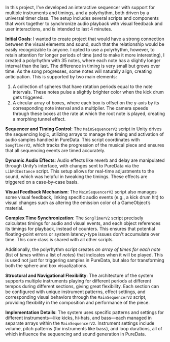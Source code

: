 In this project, I've developed an interactive sequencer with support for multiple instruments and timings, and a polyrhythm, both driven by a universal timer class. The setup includes several scripts and components that work together to synchronize audio playback with visual feedback and user interactions, and is intended to last 4 minutes.

**Initial Goals**: I wanted to create project that would have a strong connection between the visual elements and sound, such that the relationship would be easily recognizable to anyone. I opted to use a polyrhythm, however, to retain attention for longer periods of time (and to make it more interesting), I created a polyrhythm with 35 notes, where each note has a slightly longer interval than the last. The difference in timing is very small but grows over time. As the song progresses, some notes will naturally align, creating anticipation. This is supported by two main elements:

1. A collection of spheres that have rotation periods equal to the note intervals. These notes pulse a slightly brighter color when the kick drum gets triggered.
2. A circular array of boxes, where each box is offset on the y-axis by its corresponding note interval and a multiplier. The camera speeds through these boxes at the rate at which the root note is played, creating a morphing tunnel effect.

**Sequencer and Timing Control**: The `MainSequencerV2` script in Unity drives the sequencing logic, utilizing arrays to manage the timing and activation of audio samples handled in PureData. This script coordinates with `SongTimerV2`, which tracks the progression of the musical piece and ensures that all sequencing events are timed accurately.

**Dynamic Audio Effects**: Audio effects like reverb and delay are manipulated through Unity’s interface, with changes sent to PureData via the `LibPdInstance` script. This setup allows for real-time adjustments to the sound, which was helpful in tweaking the timings. These effects are triggered on a case-by-case basis.

**Visual Feedback Mechanism**: The `MainSequencerV2` script also manages some visual feedback, linking specific audio events (e.g., a kick drum hit) to visual changes such as altering the emission color of a GameObject’s material.

**Complex Time Synchronization**: The `SongTimerV2` script precisely calculates timings for audio and visual events, and each object references its timings for playback, instead of counters. This ensures that potential floating-point errors or system latency-type issues don't accumulate over time. This core class is shared with all other scripts.

Additionally, the polyrhythm script creates _an array of times for each note_ (list of _times_ within a list of _notes_) that indicates when it will be played. This is used not just for triggering samples in PureData, but also for transforming both the sphere and box visualizations.

**Structural and Navigational Flexibility**: The architecture of the system supports multiple instruments playing for different periods at different tempos during different sections, giving great flexibility. Each section can be configured with unique instrument patterns, effect settings, and corresponding visual behaviors through the `MainSequencerV2` script, providing flexibility in the composition and performance of the piece.

**Implementation Details**: The system uses specific patterns and settings for different instruments—like kicks, hi-hats, and bass—each managed in separate arrays within the `MainSequencerV2`. Instrument settings include volume, pitch patterns (for instruments like bass), and loop durations, all of which influence the sequencing and sound generation in PureData.
